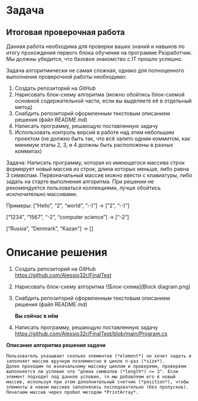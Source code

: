# **Задача**

## Итоговая проверочная работа

Данная работа необходима для проверки ваших знаний и навыков по итогу прохождения первого блока обучения на программе Разработчик. Мы должны убедится, что базовое знакомство с IT прошло успешно.

Задача алгоритмически не самая сложная, однако для полноценного выполнения проверочной работы необходимо:

1. Создать репозиторий на *GitHub*
2. Нарисовать блок-схему алгоритма (можно обойтись блок-схемой основной содержательной части, если вы выделяете её в отдельный метод)
3. Снабдить репозиторий оформленным текстовым описанием решения (файл *README.md*)
4. Написать программу, решающую поставленную задачу
5. Использовать контроль версий в работе над этим небольшим проектом (не должно быть так, что всё залито одним коммитом, как минимум этапы 2, 3, и 4 должны быть расположены в разных коммитах)

Задача: Написать программу, которая из имеющегося массива строк формирует новый массив из строк, длина которых меньше, либо равна 3 символам. Первоначальный массив можно ввести с клавиатуры, либо задать на старте выполнения алгоритма. При решении не рекомендуется пользоваться коллекциями, лучше обойтись исключительно массивами.

Примеры:
[“Hello”, “2”, “world”, “:-)”] → [“2”, “:-)”]

[“1234”, “1567”, “-2”, “computer science”] → [“-2”]

[“Russia”, “Denmark”, “Kazan”] → []


# Описание решения

1. Создать репозиторий на GitHub
https://github.com/Alessio32r/FinalTest

2. Нарисовать блок-схему алгоритма
![Блок-схема](Block diagram.png)

3. Снабдить репозиторий оформленным текстовым описанием решения (файл README.md)

    **Вы сейчас в нём**

4. Написать программу, решающую поставленную задачу
 https://github.com/Alessio32r/FinalTest/blob/main/Program.cs

**Описание алгоритма решения задачи**

    Пользователь указывает сколько элементов (*element*) он хочет задать и заполняет массив вручную поэлементно в цикле n-раз (*size*).
    Далее проходим по изначальному массиву циклом и проверяем, проверяем выполняется ли условик что "длина символов (*length*) <= 3". Если элемент подходит под данное условие, то мы добавляем его в новый массив, используя при этом дополнительный счетчик (*position*), чтобы элементы в новом массиве заполнялись последовательно (без пропусков).
    Печатаем массив через пробел методом *PrintArray*.
